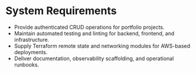 # System Requirements

- Provide authenticated CRUD operations for portfolio projects.
- Maintain automated testing and linting for backend, frontend, and infrastructure.
- Supply Terraform remote state and networking modules for AWS-based deployments.
- Deliver documentation, observability scaffolding, and operational runbooks.
